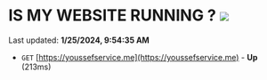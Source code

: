 # IS MY WEBSITE RUNNING ? [![](https://img.shields.io/static/v1?label=Sponsor&message=%E2%9D%A4&logo=GitHub&color=%23fe8e86)](https://github.com/sponsors/<username>)

Last updated: **1/25/2024, 9:54:35 AM**

- `GET` [https://youssefservice.me](https://youssefservice.me) - **Up** (213ms)
